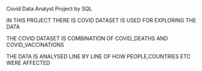 Covid Data Analyst Project by SQL

IN THIS PROJECT THERE IS COVID DATASET IS USED FOR EXPLORING THE DATA

THE COVID DATASET IS COMBINATION OF COVID_DEATHS AND COVID_VACCINATIONS

THE DATA IS ANALYSED LINE BY LINE OF HOW PEOPLE,COUNTRIES ETC WERE AFFECTED
